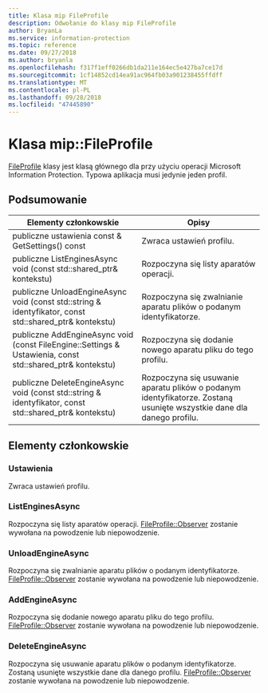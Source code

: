 ```yaml
---
title: Klasa mip FileProfile
description: Odwołanie do klasy mip FileProfile
author: BryanLa
ms.service: information-protection
ms.topic: reference
ms.date: 09/27/2018
ms.author: bryanla
ms.openlocfilehash: f317f1eff0266db1da211e164ec5e427ba7ce17d
ms.sourcegitcommit: 1cf14852cd14ea91ac964fb03a901238455ffdff
ms.translationtype: MT
ms.contentlocale: pl-PL
ms.lasthandoff: 09/28/2018
ms.locfileid: "47445890"
---
```

# <a name="class-mipfileprofile"></a>Klasa mip::FileProfile 
[FileProfile](class_mip_fileprofile.md) klasy jest klasą głównego dla przy użyciu operacji Microsoft Information Protection.
Typowa aplikacja musi jedynie jeden profil.
  
## <a name="summary"></a>Podsumowanie
 Elementy członkowskie                        | Opisy                                
--------------------------------|---------------------------------------------
 publiczne ustawienia const & GetSettings() const  |  Zwraca ustawień profilu.
publiczne ListEnginesAsync void (const std::shared_ptr<void>& kontekstu)  |  Rozpoczyna się listy aparatów operacji.
publiczne UnloadEngineAsync void (const std::string & identyfikator, const std::shared_ptr<void>& kontekstu)  |  Rozpoczyna się zwalnianie aparatu plików o podanym identyfikatorze.
publiczne AddEngineAsync void (const FileEngine::Settings & Ustawienia, const std::shared_ptr<void>& kontekstu)  |  Rozpoczyna się dodanie nowego aparatu pliku do tego profilu.
publiczne DeleteEngineAsync void (const std::string & identyfikator, const std::shared_ptr<void>& kontekstu)  |  Rozpoczyna się usuwanie aparatu plików o podanym identyfikatorze. Zostaną usunięte wszystkie dane dla danego profilu.
  
## <a name="members"></a>Elementy członkowskie
  
### <a name="settings"></a>Ustawienia
Zwraca ustawień profilu.
  
### <a name="listenginesasync"></a>ListEnginesAsync
Rozpoczyna się listy aparatów operacji.
[FileProfile::Observer](class_mip_fileprofile_observer.md) zostanie wywołana na powodzenie lub niepowodzenie.
  
### <a name="unloadengineasync"></a>UnloadEngineAsync
Rozpoczyna się zwalnianie aparatu plików o podanym identyfikatorze.
[FileProfile::Observer](class_mip_fileprofile_observer.md) zostanie wywołana na powodzenie lub niepowodzenie.
  
### <a name="addengineasync"></a>AddEngineAsync
Rozpoczyna się dodanie nowego aparatu pliku do tego profilu.
[FileProfile::Observer](class_mip_fileprofile_observer.md) zostanie wywołana na powodzenie lub niepowodzenie.
  
### <a name="deleteengineasync"></a>DeleteEngineAsync
Rozpoczyna się usuwanie aparatu plików o podanym identyfikatorze. Zostaną usunięte wszystkie dane dla danego profilu.
[FileProfile::Observer](class_mip_fileprofile_observer.md) zostanie wywołana na powodzenie lub niepowodzenie.